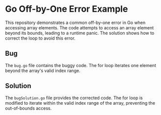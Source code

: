 # Go Off-by-One Error Example

This repository demonstrates a common off-by-one error in Go when accessing array elements.  The code attempts to access an array element beyond its bounds, leading to a runtime panic. The solution shows how to correct the loop to avoid this error.

## Bug

The `bug.go` file contains the buggy code. The for loop iterates one element beyond the array's valid index range.

## Solution

The `bugSolution.go` file provides the corrected code. The for loop is modified to iterate within the valid index range of the array, preventing the out-of-bounds access.